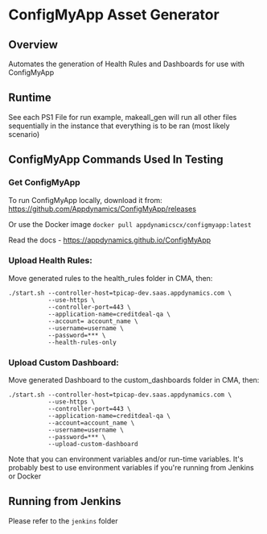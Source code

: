 # ConfigMyApp Asset Generator 

## Overview

Automates the generation of Health Rules and Dashboards for use with ConfigMyApp

## Runtime

See each PS1 File for run example, makeall_gen will run all other files sequentially in the instance that everything is to be ran (most likely scenario)

## ConfigMyApp Commands Used In Testing
### Get ConfigMyApp 
 
To run ConfigMyApp locally, download it from: 
https://github.com/Appdynamics/ConfigMyApp/releases

Or use the Docker image `docker pull appdynamicscx/configmyapp:latest`

Read the docs - https://appdynamics.github.io/ConfigMyApp 
### Upload Health Rules:
Move generated rules to the health_rules folder in CMA, then:
```
./start.sh --controller-host=tpicap-dev.saas.appdynamics.com \ 
           --use-https \
           --controller-port=443 \ 
           --application-name=creditdeal-qa \ 
           --account= account_name \ 
           --username=username \
           --password=*** \ 
           --health-rules-only
```
### Upload Custom Dashboard:
Move generated Dashboard to the custom_dashboards folder in CMA, then:

```
./start.sh --controller-host=tpicap-dev.saas.appdynamics.com \
           --use-https \ 
           --controller-port=443 \
           --application-name=creditdeal-qa \
           --account=account_name \
           --username=username \
           --password=*** \
           --upload-custom-dashboard 
```
Note that you can environment variables and/or run-time variables. It's probably best to use environment variables if you're running from Jenkins or Docker 

## Running from Jenkins 

Please refer to the `jenkins` folder
